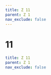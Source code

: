 ```yaml
---
title: Z 11
parent: Z 1
nav_exclude: false
---
```

# 11

```yaml
title: Z 11
parent: Z 1
nav_exclude: false
```
